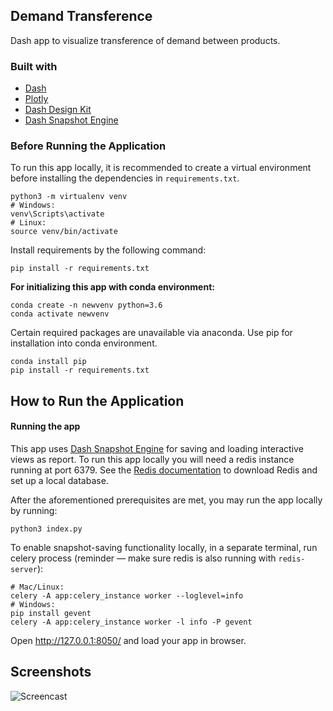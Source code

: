 ## Demand Transference
Dash app to visualize transference of demand between products.

### Built with
* [Dash](https://plot.ly/dash/)
* [Plotly](https://plot.ly/python/)
* [Dash Design Kit](https://plot.ly/dash/design-kit)
* [Dash Snapshot Engine](https://plot.ly/dash/snapshot-engine/)

### Before Running the Application
To run this app locally, it is recommended to create a virtual environment before installing the dependencies in `requirements.txt`.

```
python3 -m virtualenv venv  
# Windows: 
venv\Scripts\activate
# Linux: 
source venv/bin/activate
```
Install requirements by the following command:

```
pip install -r requirements.txt
```

**For initializing this app with conda environment:**
```
conda create -n newvenv python=3.6
conda activate newvenv
```

Certain required packages are unavailable via anaconda. Use pip for installation into conda environment.

```
conda install pip
pip install -r requirements.txt
```


## How to Run the Application

#### Running the app
This app uses [Dash Snapshot Engine](https://plot.ly/dash/snapshot-engine/) for saving and loading interactive views as report.
To run this app locally you will need a redis instance running at port 6379. See the [Redis documentation](https://redis.io/documentation) to download Redis and set up a local database.

After the aforementioned prerequisites are met, you may run the app locally by running:

```
python3 index.py
```

To enable snapshot-saving functionality locally, in a separate terminal, run celery process (reminder — make sure redis is also running with `redis-server`):

```
# Mac/Linux:
celery -A app:celery_instance worker --loglevel=info
# Windows:
pip install gevent
celery -A app:celery_instance worker -l info -P gevent
```

Open http://127.0.0.1:8050/ and load your app in browser.

## Screenshots
 ![Screencast](assets/app_screenshot.png)


